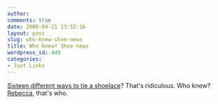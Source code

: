 ```yaml
---
author:
comments: true
date: 2006-04-21 13:52:16
layout: post
slug: who-knew-shoe-news
title: Who knew? Shoe news
wordpress_id: 449
categories:
- Just Links
---
```


[Sixteen different ways to tie a shoelace](http://www.fieggen.com/shoelace/knots.htm)? That's ridiculous. Who knew? [Rebecca](http://www.rebeccablood.net/archive/2006/04/how_to_tie_shoelaces_16_differ.html), that's who.

